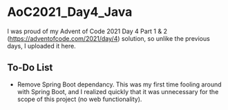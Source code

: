 # AoC2021_Day4_Java

I was proud of my Advent of Code 2021 Day 4 Part 1 & 2 (https://adventofcode.com/2021/day/4) solution, so unlike the previous days, I uploaded it here.

## To-Do List
- Remove Spring Boot dependancy. This was my first time fooling around with Spring Boot, and I realized quickly that it was unnecessary for the scope of this project (no web functionality).
